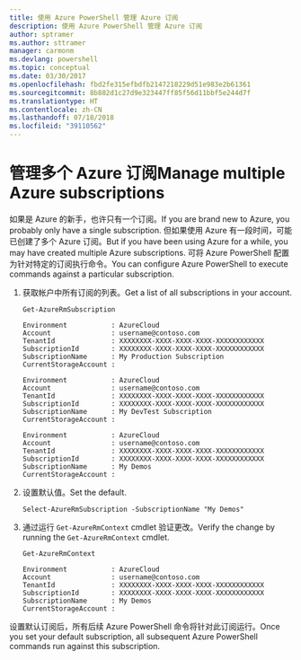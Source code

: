 ```yaml
---
title: 使用 Azure PowerShell 管理 Azure 订阅
description: 使用 Azure PowerShell 管理 Azure 订阅
author: sptramer
ms.author: sttramer
manager: carmonm
ms.devlang: powershell
ms.topic: conceptual
ms.date: 03/30/2017
ms.openlocfilehash: fbd2fe315efbdfb2147218229d51e983e2b61361
ms.sourcegitcommit: 8b882d1c27d9e323447ff85f56d11bbf5e244d7f
ms.translationtype: HT
ms.contentlocale: zh-CN
ms.lasthandoff: 07/18/2018
ms.locfileid: "39110562"
---
```

# <a name="manage-multiple-azure-subscriptions"></a><span data-ttu-id="e2e1c-103">管理多个 Azure 订阅</span><span class="sxs-lookup"><span data-stu-id="e2e1c-103">Manage multiple Azure subscriptions</span></span>

<span data-ttu-id="e2e1c-104">如果是 Azure 的新手，也许只有一个订阅。</span><span class="sxs-lookup"><span data-stu-id="e2e1c-104">If you are brand new to Azure, you probably only have a single subscription.</span></span> <span data-ttu-id="e2e1c-105">但如果使用 Azure 有一段时间，可能已创建了多个 Azure 订阅。</span><span class="sxs-lookup"><span data-stu-id="e2e1c-105">But if you have been using Azure for a while, you may have created multiple Azure subscriptions.</span></span> <span data-ttu-id="e2e1c-106">可将 Azure PowerShell 配置为针对特定的订阅执行命令。</span><span class="sxs-lookup"><span data-stu-id="e2e1c-106">You can configure Azure PowerShell to execute commands against a particular subscription.</span></span>

1. <span data-ttu-id="e2e1c-107">获取帐户中所有订阅的列表。</span><span class="sxs-lookup"><span data-stu-id="e2e1c-107">Get a list of all subscriptions in your account.</span></span>

    ```azurepowershell-interactive
    Get-AzureRmSubscription
    ```

    ```output
    Environment           : AzureCloud
    Account               : username@contoso.com
    TenantId              : XXXXXXXX-XXXX-XXXX-XXXX-XXXXXXXXXXXX
    SubscriptionId        : XXXXXXXX-XXXX-XXXX-XXXX-XXXXXXXXXXXX
    SubscriptionName      : My Production Subscription
    CurrentStorageAccount :

    Environment           : AzureCloud
    Account               : username@contoso.com
    TenantId              : XXXXXXXX-XXXX-XXXX-XXXX-XXXXXXXXXXXX
    SubscriptionId        : XXXXXXXX-XXXX-XXXX-XXXX-XXXXXXXXXXXX
    SubscriptionName      : My DevTest Subscription
    CurrentStorageAccount :

    Environment           : AzureCloud
    Account               : username@contoso.com
    TenantId              : XXXXXXXX-XXXX-XXXX-XXXX-XXXXXXXXXXXX
    SubscriptionId        : XXXXXXXX-XXXX-XXXX-XXXX-XXXXXXXXXXXX
    SubscriptionName      : My Demos
    CurrentStorageAccount :
    ```

2. <span data-ttu-id="e2e1c-108">设置默认值。</span><span class="sxs-lookup"><span data-stu-id="e2e1c-108">Set the default.</span></span>

    ```azurepowershell-interactive
    Select-AzureRmSubscription -SubscriptionName "My Demos"
    ```

3. <span data-ttu-id="e2e1c-109">通过运行 `Get-AzureRmContext` cmdlet 验证更改。</span><span class="sxs-lookup"><span data-stu-id="e2e1c-109">Verify the change by running the `Get-AzureRmContext` cmdlet.</span></span>

    ```azurepowershell-interactive
    Get-AzureRmContext
    ```

    ```output
    Environment           : AzureCloud
    Account               : username@contoso.com
    TenantId              : XXXXXXXX-XXXX-XXXX-XXXX-XXXXXXXXXXXX
    SubscriptionId        : XXXXXXXX-XXXX-XXXX-XXXX-XXXXXXXXXXXX
    SubscriptionName      : My Demos
    CurrentStorageAccount :
    ```

<span data-ttu-id="e2e1c-110">设置默认订阅后，所有后续 Azure PowerShell 命令将针对此订阅运行。</span><span class="sxs-lookup"><span data-stu-id="e2e1c-110">Once you set your default subscription, all subsequent Azure PowerShell commands run against this subscription.</span></span>
